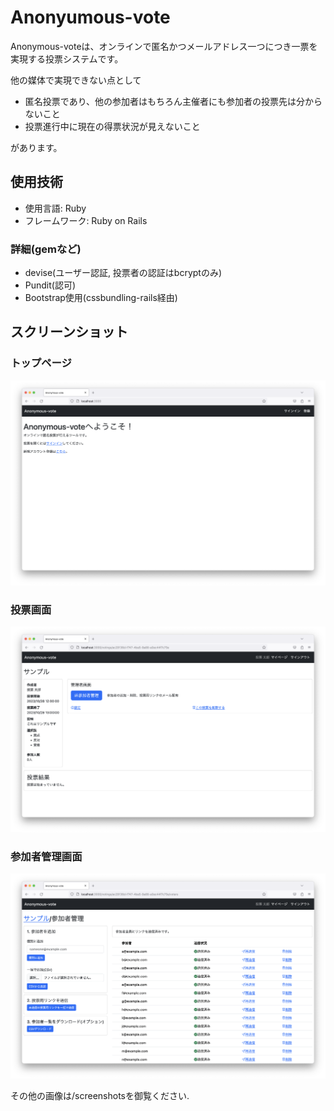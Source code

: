 # Anonyumous-vote

Anonymous-voteは、オンラインで匿名かつメールアドレス一つにつき一票を実現する投票システムです。

他の媒体で実現できない点として

+ 匿名投票であり、他の参加者はもちろん主催者にも参加者の投票先は分からないこと
+ 投票進行中に現在の得票状況が見えないこと

があります。

## 使用技術
+ 使用言語: Ruby
+ フレームワーク: Ruby on Rails

### 詳細(gemなど)
+ devise(ユーザー認証, 投票者の認証はbcryptのみ)
+ Pundit(認可)
+ Bootstrap使用(cssbundling-rails経由)

## スクリーンショット
### トップページ
![トップページの画像](/screenshots/pages/toppage.png)

### 投票画面
![投票画面の画像](/screenshots/pages/voting.png)

### 参加者管理画面
![参加者管理画面の画像](/screenshots/features/voters/all_delivered.png)

その他の画像は/screenshotsを御覧ください.